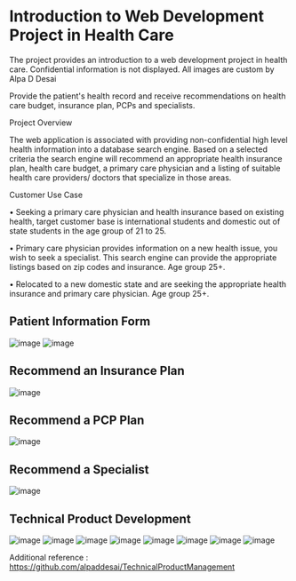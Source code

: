 # Introduction to Web Development Project in Health Care

The project provides an introduction to a web development project in health care. Confidential information is not displayed. All images are custom by Alpa D Desai 

Provide the patient's health record and receive recommendations on health care budget, insurance plan, PCPs and specialists.

Project Overview

The web application is associated with providing non-confidential high level health information into a database search engine. Based on a selected criteria the search engine will recommend an appropriate health insurance plan, health care budget, a primary care physician and a listing of suitable health care providers/ doctors that specialize in those areas.    

Customer Use Case

•	Seeking a primary care physician and health insurance based on existing health, target customer base is international students and domestic out of state students in the age group of 21 to 25.

•	Primary care physician provides information on a new health issue, you wish to seek a specialist. This search engine can provide the appropriate listings based on zip codes and insurance.  Age group 25+.

•	Relocated to a new domestic state and are seeking the appropriate health insurance and primary care physician. Age group 25+.

## Patient Information Form
![image](ElectronicHealthRecords.jpg)
![image](PatientDatabaseInformation.png)

## Recommend an Insurance Plan
![image](RecommendAnInsurancePlanForPatient.png)

## Recommend a PCP Plan
![image](RecommendAPCPAPatient.png)

## Recommend a Specialist
![image](RecommendASpecialistForPatient.png)

## Technical Product Development
![image](Slide1.JPG)
![image](Slide2.JPG)
![image](Slide3.JPG)
![image](Slide4.JPG)
![image](Slide5.JPG)
![image](Slide6.JPG)
![image](Slide7.JPG)
![image](Slide8.JPG)

Additional reference : https://github.com/alpaddesai/TechnicalProductManagement
